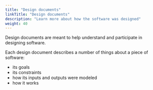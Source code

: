 ```yaml
---
title: "Design documents"
linkTitle: "Design documents"
description: "Learn more about how the software was designed"
weight: 40
---
```


Design documents are meant to help understand and participate in designing software.

Each design document describes a number of things about a piece of software:
 - its goals
 - its constraints
 - how its inputs and outputs were modeled
 - how it works
